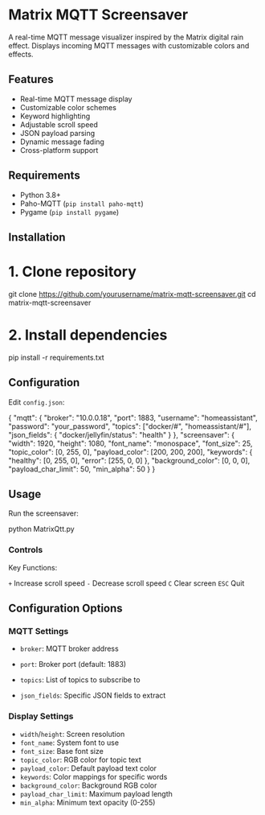
# Matrix MQTT Screensaver

A real-time MQTT message visualizer inspired by the Matrix digital rain effect. Displays incoming MQTT messages with customizable colors and effects.



## Features

- Real-time MQTT message display
- Customizable color schemes
- Keyword highlighting
- Adjustable scroll speed
- JSON payload parsing
- Dynamic message fading
- Cross-platform support

## Requirements

- Python 3.8+
- Paho-MQTT (`pip install paho-mqtt`)
- Pygame (`pip install pygame`)

## Installation


# 1. Clone repository
git clone https://github.com/yourusername/matrix-mqtt-screensaver.git
cd matrix-mqtt-screensaver

# 2. Install dependencies
pip install -r requirements.txt

## Configuration

Edit `config.json`:


{
  "mqtt": {
    "broker": "10.0.0.18",
    "port": 1883,
    "username": "homeassistant",
    "password": "your_password",
    "topics": ["docker/#", "homeassistant/#"],
    "json_fields": {
      "docker/jellyfin/status": "health"
    }
  },
  "screensaver": {
    "width": 1920,
    "height": 1080,
    "font_name": "monospace",
    "font_size": 25,
    "topic_color": [0, 255, 0],
    "payload_color": [200, 200, 200],
    "keywords": {
      "healthy": [0, 255, 0],
      "error": [255, 0, 0]
    },
    "background_color": [0, 0, 0],
    "payload_char_limit": 50,
    "min_alpha": 50
  }
}

## Usage

Run the screensaver:

python MatrixQtt.py

### Controls

Key Functions:

`+`
Increase scroll speed
`-`
Decrease scroll speed
`C`
Clear screen
`ESC`
Quit

## Configuration Options

### MQTT Settings

-   `broker`: MQTT broker address
    
-   `port`: Broker port (default: 1883)
    
-   `topics`: List of topics to subscribe to
    
-   `json_fields`: Specific JSON fields to extract
    

### Display Settings

-   `width`/`height`: Screen resolution
-   `font_name`: System font to use    
-   `font_size`: Base font size
-   `topic_color`: RGB color for topic text
-   `payload_color`: Default payload text color
-   `keywords`: Color mappings for specific words
-   `background_color`: Background RGB color
-   `payload_char_limit`: Maximum payload length
-   `min_alpha`: Minimum text opacity (0-255)
